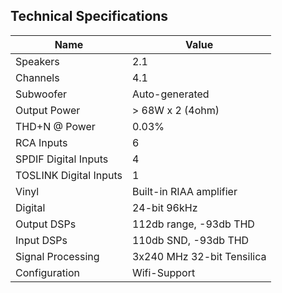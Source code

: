 ## Technical Specifications

| Name | Value |
| ---- | ----- | 
| Speakers | 2.1 |
| Channels | 4.1 |
| Subwoofer | Auto-generated |
| Output Power | > 68W x 2 (4ohm) |
| THD+N @ Power | 0.03% |
| RCA Inputs | 6 |
| SPDIF Digital Inputs | 4 |
| TOSLINK Digital Inputs | 1 |
| Vinyl | Built-in RIAA amplifier |
| Digital | 24-bit 96kHz | 
| Output DSPs | 112db range, -93db THD |
| Input DSPs | 110db SND, -93db THD |
| Signal Processing | 3x240 MHz 32-bit Tensilica |
| Configuration | Wifi-Support |
